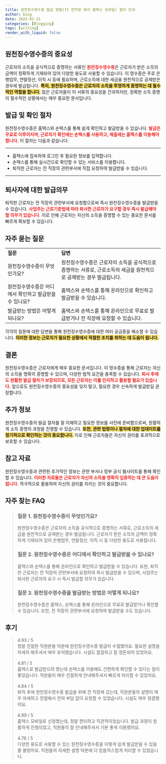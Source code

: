```yaml
---
title: 원천징수영수증 발급 방법(ft 전직장 퇴사 홈택스 모바일) 절차 안내
author: bing
date: 2025-01-31
categories: [Blogging]
tags: [writing]
render_with_liquid: false
---
```



<h2 id='원천징수영수증의 중요성'>원천징수영수증의 중요성</h2>

<p>근로자의 소득을 공식적으로 증명하는 서류인 <b><span style="color: #ee2323;">원천징수영수증</span></b>은 근로자가 받은 소득의 금액이 정확하게 기재되어 있어 다양한 용도로 사용할 수 있습니다. 이 영수증은 주로 은행업무, 연말정산, 이직 시 등에 필요하며, 근로소득에 대한 세금을 원천적으로 공제받은 경우에 발급됩니다. <b><span style="background-color: #ffe066;">특히, 원천징수영수증은 근로자의 소득을 투명하게 증명하는 데 필수적인 역할을 합니다.</span></b> 많은 근로자들이 이 서류의 중요성을 간과하지만, 정확한 소득 증명이 필수적인 상황에서는 매우 중요한 문서입니다.</p>

<h2 id='발급 및 확인 절차'>발급 및 확인 절차</h2>

<p>원천징수영수증은 홈택스와 손택스를 통해 쉽게 확인하고 발급받을 수 있습니다. <b><span style="color: #ee2323;">발급은 무료로 이루어지며, 근로자가 확인에는 손택스를 사용하고, 제출에는 홈택스를 이용해야 합니다.</span></b> 이 절차는 다음과 같습니다:</p>

<hr />

<ul>
    <li>홈택스에 접속하여 로그인 후 필요한 정보를 입력합니다.</li>
    <li>손택스를 통해 실시간으로 확인할 수 있는 서비스를 이용합니다.</li>
    <li>퇴직한 근로자는 전 직장의 관련부서에 직접 요청하여 발급받을 수 있습니다.</li>
</ul>

<hr />

<h2 id='퇴사자에 대한 발급의무'>퇴사자에 대한 발급의무</h2>

<p>퇴직한 근로자는 전 직장의 관련부서에 요청함으로써 즉시 원천징수영수증을 발급받을 수 있습니다. <b><span style="color: #ee2323;">사업주는 근로기준법에 따라 퇴사한 근로자가 요구할 경우 즉시 발급해야 할 의무가 있습니다.</span></b> 이로 인해 근로자는 자신의 소득을 증명할 수 있는 중요한 문서를 빠르게 확보할 수 있습니다.</p>

<h2 id='자주 묻는 질문'>자주 묻는 질문</h2>

<table>
    <tr>
        <td><b>질문</b></td>
        <td><b>답변</b></td>
    </tr>
    <tr>
        <td>원천징수영수증이 무엇인가요?</td>
        <td>원천징수영수증은 근로자의 소득을 공식적으로 증명하는 서류로, 근로소득의 세금을 원천적으로 공제받는 경우 발급됩니다.</td>
    </tr>
    <tr>
        <td>원천징수영수증은 어디에서 확인하고 발급받을 수 있나요?</td>
        <td>홈택스와 손택스를 통해 온라인으로 확인하고 발급받을 수 있습니다.</td>
    </tr>
    <tr>
        <td>발급받는 방법은 어떻게 되나요?</td>
        <td>홈택스와 손택스를 통해 온라인으로 무료로 발급받거나 전 직장에 요청할 수 있습니다.</td>
    </tr>
</table>

<p>각각의 질문에 대한 답변을 통해 원천징수영수증에 대한 여러 궁금증을 해소할 수 있습니다. <b><span style="background-color: #ffe066;">이러한 정보는 근로자가 필요한 상황에서 적절한 조치를 취하는 데 도움이 됩니다.</span></b></p>

<h2 id='결론'>결론</h2>

<p>원천징수영수증은 근로자에게 매우 중요한 문서입니다. 이 영수증을 통해 근로자는 자신의 소득을 명확히 증명할 수 있으며, 다양한 법적 요건을 충족할 수 있습니다. <b><span style="color: #ee2323;">퇴사 후에도 원활한 발급 절차가 보장되므로, 모든 근로자는 이를 인지하고 활용할 필요가 있습니다.</span></b> 앞으로도 원천징수영수증의 중요성을 잊지 말고, 필요한 경우 신속하게 발급받길 권장합니다.</p>

<h2 id='추가 정보'>추가 정보</h2>

<p>원천징수영수증의 발급 절차를 잘 이해하고 필요한 정보를 사전에 준비함으로써, 원활하게 소득 증명의 과정을 진행할 수 있습니다. <b><span style="background-color: #ffe066;">또한, 관련 법령이나 절차에 대한 업데이트를 정기적으로 확인하는 것이 중요합니다.</span></b> 이로 인해 근로자들은 자신의 권리를 효과적으로 보호할 수 있습니다.</p>

<h2 id='참고 자료'>참고 자료</h2>

<p>원천징수영수증과 관련된 추가적인 정보는 관련 부서나 정부 공식 웹사이트를 통해 확인할 수 있습니다. <b><span style="color: #ee2323;">이러한 자료들은 근로자가 자신의 소득을 명확히 입증하는 데 큰 도움이 됩니다.</span></b> 적극적으로 활용하여 자신의 권리를 지키는 것이 중요합니다.</p>


<h2 id='자주_찾는_FAQ'>자주 찾는 FAQ</h2>
<div itemscope="" itemtype="https://schema.org/FAQPage"> 
<blockquote> 
<div itemscope="" itemprop="mainEntity" itemtype="https://schema.org/Question"> 
<h3 itemprop="name">질문 1. 원천징수영수증이 무엇인가요?</h3> 
<div itemscope="" itemprop="acceptedAnswer" itemtype="https://schema.org/Answer"> 
<span itemprop="text"> 
<p>원천징수영수증은 근로자의 소득을 공식적으로 증명하는 서류로, 근로소득의 세금을 원천적으로 공제받는 경우 발급됩니다. 근로자가 받은 소득의 금액이 정확하게 기재되어 있어 은행업무, 연말정산, 이직 시 등 다양한 용도로 사용됩니다.</p> 
</span> 
</div> 
</div> 

<div itemscope="" itemprop="mainEntity" itemtype="https://schema.org/Question"> 
<h3 itemprop="name">질문 2. 원천징수영수증은 어디에서 확인하고 발급받을 수 있나요?</h3> 
<div itemscope="" itemprop="acceptedAnswer" itemtype="https://schema.org/Answer"> 
<span itemprop="text"> 
<p>홈택스와 손택스를 통해 온라인으로 확인하고 발급받을 수 있습니다. 또한, 퇴직한 근로자는 전 직장의 관련부서에 요청하여 즉시 발급받을 수 있으며, 사업주는 퇴사한 근로자의 요구 시 즉시 발급할 의무가 있습니다.</p> 
</span> 
</div> 
</div> 

<div itemscope="" itemprop="mainEntity" itemtype="https://schema.org/Question"> 
<h3 itemprop="name">질문 3. 원천징수영수증을 발급받는 방법은 어떻게 되나요?</h3> 
<div itemscope="" itemprop="acceptedAnswer" itemtype="https://schema.org/Answer"> 
<span itemprop="text"> 
<p>원천징수영수증은 홈택스, 손택스를 통해 온라인으로 무료로 발급받거나 확인할 수 있습니다. 또한, 전 직장의 관련부서에 요청하여 발급받을 수도 있습니다.</p> 
</span> 
</div> 
</div> 

</blockquote> 
</div>
<h2 id='후기'>후기</h2>
<div itemscope itemtype="https://schema.org/Product">
  <blockquote>
  <div itemprop="review" itemscope itemtype="https://schema.org/Review">
      <div itemprop="reviewRating" itemscope itemtype="https://schema.org/Rating"> <span itemprop="ratingValue">4.93</span> / <span itemprop="bestRating">5</span> </div>
      <span itemprop="reviewBody">정말 친절한 직원분들 덕분에 원천징수영수증 발급이 수월했어요. 필요한 설명을 자세히 해주셔서 매우 유익했습니다. 시설도 깔끔하고 잘 정돈되어 있었어요.</span>
  </div>
  <br>
  <div itemprop="review" itemscope itemtype="https://schema.org/Review">
      <div itemprop="reviewRating" itemscope itemtype="https://schema.org/Rating"> <span itemprop="ratingValue">4.81</span> / <span itemprop="bestRating">5</span> </div>
      <span itemprop="reviewBody">홈택스로 발급받으려 했는데 손택스를 이용해도 간편하게 확인할 수 있다는 점이 좋았습니다. 직원들이 매우 친절하게 안내해주셔서 빠르게 처리할 수 있었어요.</span>
  </div>
  <br>
  <div itemprop="review" itemscope itemtype="https://schema.org/Review">
      <div itemprop="reviewRating" itemscope itemtype="https://schema.org/Rating"> <span itemprop="ratingValue">4.84</span> / <span itemprop="bestRating">5</span> </div>
      <span itemprop="reviewBody">퇴직 후에 원천징수영수증 발급을 위해 전 직장에 갔는데, 직원분들의 설명이 매우 자세하고 친절해서 전혀 부담 없이 요청할 수 있었습니다. 시설도 매우 청결했어요.</span>
  </div>
  <br>
  <div itemprop="review" itemscope itemtype="https://schema.org/Review">
      <div itemprop="reviewRating" itemscope itemtype="https://schema.org/Rating"> <span itemprop="ratingValue">4.99</span> / <span itemprop="bestRating">5</span> </div>
      <span itemprop="reviewBody">홈택스 모바일로 신청했는데, 정말 편리하고 직관적이었습니다. 발급 과정이 원활하게 진행되었고, 직원들이 잘 안내해주셔서 기분 좋게 이용했어요.</span>
  </div>
  <br>
  <div itemprop="review" itemscope itemtype="https://schema.org/Review">
      <div itemprop="reviewRating" itemscope itemtype="https://schema.org/Rating"> <span itemprop="ratingValue">4.76</span> / <span itemprop="bestRating">5</span> </div>
      <span itemprop="reviewBody">다양한 용도로 사용할 수 있는 원천징수영수증을 이렇게 쉽게 발급받을 수 있을 줄 몰랐어요. 직원들의 자세한 설명 덕분에 더 믿음직스럽게 처리할 수 있었습니다.</span>
  </div>
  </blockquote>
</div>
